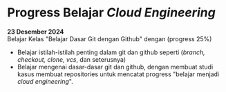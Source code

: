 # Progress Belajar *Cloud Engineering*

**23 Desember 2024**<br>
Belajar Kelas "Belajar Dasar Git dengan Github" dengan (progress 25%)
- Belajar istilah-istilah penting dalam git dan github seperti (*branch, checkout, clone, vcs*, dan seterusnya)
- Belajar mengenai dasar-dasar git dan github, dengan membuat studi kasus membuat repositories untuk mencatat progress "belajar menjadi *cloud engineering*".

